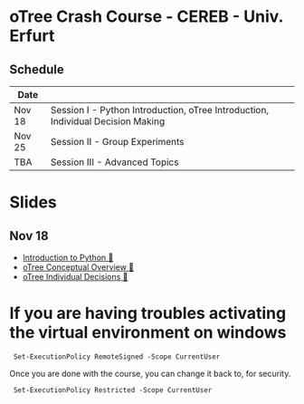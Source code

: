 # oTree Crash Course - CEREB - Univ. Erfurt

## Schedule
| Date      |                                                          |
|-----------|----------------------------------------------------------|
| Nov 18    | Session I  - Python Introduction, oTree Introduction, Individual Decision Making |
| Nov 25    | Session II - Group Experiments                           |
| TBA       | Session III - Advanced Topics                            |

# Slides
## Nov 18
* [Introduction to Python 🔗](https://www.saral.it/cereb-otree/slides/python_intro.html)
* [oTree Conceptual Overview 🔗](https://www.saral.it/cereb-otree/slides/otree_conceptual_overview.html)
* [oTree Individual Decisions 🔗](https://www.saral.it/cereb-otree/slides/otree_individual.html)

# If you are having troubles activating the virtual environment on windows
```
 Set-ExecutionPolicy RemoteSigned -Scope CurrentUser 
```

Once you are done with the course, you can change it back to, for security.

```
 Set-ExecutionPolicy Restricted -Scope CurrentUser       
```
